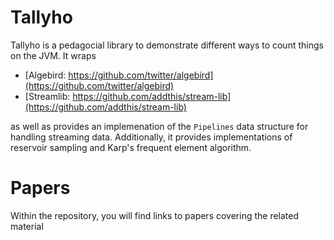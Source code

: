 # Tallyho

Tallyho is a pedagocial library to demonstrate different ways to count things on the JVM. It wraps 

  - [Algebird: https://github.com/twitter/algebird](https://github.com/twitter/algebird)
  - [Streamlib: https://github.com/addthis/stream-lib](https://github.com/addthis/stream-lib)
  
as well as provides an implemenation of the ```Pipelines``` data structure for handling streaming data.
Additionally, it provides implementations of reservoir sampling and Karp's frequent element algorithm.

# Papers
Within the repository, you will find links to papers covering the related material
